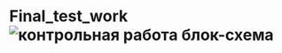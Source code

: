 # Final_test_work![контрольная работа блок-схема](https://user-images.githubusercontent.com/120277347/218872640-71f9dd0e-9882-477c-9063-11d10b559b05.png)
